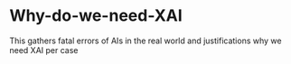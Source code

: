 # Why-do-we-need-XAI
This gathers fatal errors of AIs in the real world and justifications why we need XAI per case
